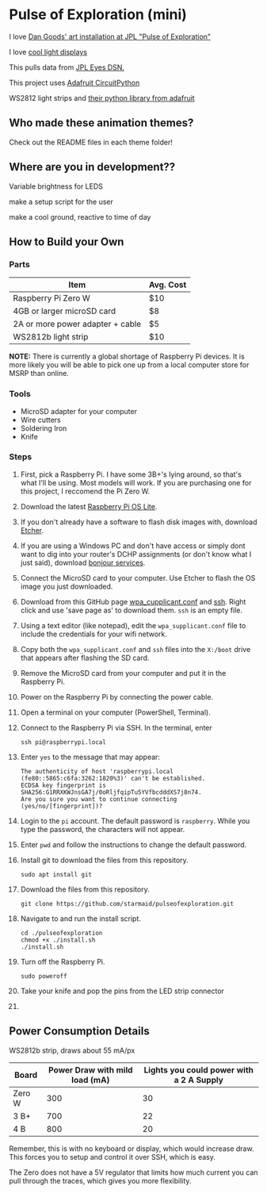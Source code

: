 # Pulse of Exploration (mini)

I love [Dan Goods' art installation at JPL "Pulse of Exploration"](https://vimeo.com/93420747)

I love [cool light displays](https://starmaid.github.io/projects/hallie-lights)

This pulls data from [JPL Eyes DSN.](https://eyes.nasa.gov/dsn/dsn.html)

This project uses [Adafruit CircuitPython](https://learn.adafruit.com/circuitpython-on-raspberrypi-linux/overview)

WS2812 light strips and [their python library from adafruit](https://learn.adafruit.com/neopixels-on-raspberry-pi/python-usage)

## Who made these animation themes?

Check out the README files in each theme folder!

## Where are you in development??

Variable brightness for LEDS

make a setup script for the user

make a cool ground, reactive to time of day

## How to Build your Own

### Parts

| Item   | Avg. Cost |
| ------ |----------|
| Raspberry Pi Zero W |  $10 |
| 4GB or larger microSD card | $8 |
| 2A or more power adapter + cable | $5 |
| WS2812b light strip | $10 |

**NOTE:** There is currently a global shortage of Raspberry Pi devices. It is more likely you will be able to pick one up from a local computer store for MSRP than online.

### Tools

- MicroSD adapter for your computer
- Wire cutters
- Soldering Iron
- Knife

### Steps

1. First, pick a Raspberry Pi. I have some 3B+'s lying around, so that's what I'll be using. Most models will work. If you are purchasing one for this project, I reccomend the Pi Zero W.

2. Download the latest [Raspberry Pi OS Lite](https://www.raspberrypi.com/software/operating-systems/).

3. If you don't already have a software to flash disk images with, download [Etcher](https://www.balena.io/etcher/).

4. If you are using a Windows PC and don't have access or simply dont want to dig into your router's DCHP assignments (or don't know what I just said), download [bonjour services](https://support.apple.com/kb/DL999?locale=en_US).

5. Connect the MicroSD card to your computer. Use Etcher to flash the OS image you just downloaded.

6. Download from this GitHub page [wpa_cupplicant.conf](https://raw.githubusercontent.com/starmaid/pulseofexploration/master/setup/wpa_supplicant.conf) and [ssh](https://raw.githubusercontent.com/starmaid/pulseofexploration/master/setup/ssh). Right click and use 'save page as' to download them. `ssh` is an empty file.

7. Using a text editor (like notepad), edit the `wpa_supplicant.conf` file to include the credentials for your wifi network.

8. Copy both the `wpa_supplicant.conf` and `ssh` files into the `X:/boot` drive that appears after flashing the SD card.

9. Remove the MicroSD card from your computer and put it in the Raspberry Pi.

10. Power on the Raspberry Pi by connecting the power cable.

11. Open a terminal on your computer (PowerShell, Terminal).

12. Connect to the Raspberry Pi via SSH. In the terminal, enter 

    ```
    ssh pi@raspberrypi.local
    ```

13. Enter `yes` to the message that may appear:

    ```
    The authenticity of host 'raspberrypi.local (fe80::5865:c6fa:3262:1820%3)' can't be established.
    ECDSA key fingerprint is SHA256:G1RRXKWJnsGA7j/0oRljfqipTu5YVfbcdddXS7j8n74. 
    Are you sure you want to continue connecting (yes/no/[fingerprint])? 
    ```

14. Login to the `pi` account. The default password is `raspberry`. While you type the password, the characters will not appear.

15. Enter `pwd` and follow the instructions to change the default password.

16. Install git to download the files from this repository.

    ```
    sudo apt install git
    ```

17. Download the files from this repository.

    ```
    git clone https://github.com/starmaid/pulseofexploration.git
    ```

18. Navigate to and run the install script.

    ```
    cd ./pulseofexploration
    chmod +x ./install.sh
    ./install.sh
    ```

19. Turn off the Raspberry Pi.

    ```
    sudo poweroff
    ```

20. Take your knife and pop the pins from the LED strip connector

21.

## Power Consumption Details

WS2812b strip, draws about 55 mA/px

| Board  | Power Draw with mild load (mA) | Lights you could power with a 2 A Supply |
| ------ | --------------- | ---------------------- |
| Zero W | 300     | 30 |
| 3 B+   | 700     | 22 |
| 4 B    | 800     | 20 |

Remember, this is with no keyboard or display, which would increase draw. This forces you to setup and control it over SSH, which is easy.

The Zero does not have a 5V regulator that limits how much current you can pull through the traces, which gives you more flexibility.
